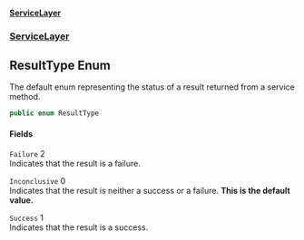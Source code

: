 #### [ServiceLayer](index 'index')
### [ServiceLayer](index#ServiceLayer 'ServiceLayer')
## ResultType Enum
The default enum representing the status of a result returned from a service method.  
```csharp
public enum ResultType

```
#### Fields
<a name='ServiceLayer_ResultType_Failure'></a>
`Failure` 2  
Indicates that the result is a failure.  
  
<a name='ServiceLayer_ResultType_Inconclusive'></a>
`Inconclusive` 0  
Indicates that the result is neither a success or a failure. <b>This is the default value.</b>
  
<a name='ServiceLayer_ResultType_Success'></a>
`Success` 1  
Indicates that the result is a success.  
  

